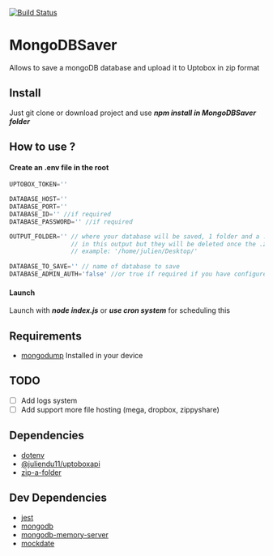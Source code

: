 [![Build Status](https://travis-ci.org/juliendu11/MongoDBSaver.svg?branch=main)](https://travis-ci.org/juliendu11/MongoDBSaver)

# MongoDBSaver
Allows to save a mongoDB database and upload it to Uptobox in zip format

## Install

Just git clone or download project and use ***npm install in MongoDBSaver folder***


## How to use ?

#### Create an .env file in the root
````javascript
UPTOBOX_TOKEN=''

DATABASE_HOST=''
DATABASE_PORT=''
DATABASE_ID='' //if required
DATABASE_PASSWORD='' //if required

OUTPUT_FOLDER='' // where your database will be saved, 1 folder and a .zip file will be created 
                 // in this output but they will be deleted once the .zip file has been uploaded
                 // example: '/home/julien/Desktop/'
                 
DATABASE_TO_SAVE='' // name of database to save
DATABASE_ADMIN_AUTH='false' //or true if required if you have configure auth for access database
````

#### Launch

Launch with ***node index.js*** or ***use cron system*** for scheduling this


## Requirements

- [mongodump](https://docs.mongodb.com/manual/reference/program/mongodump/) Installed in your device

## TODO

- [ ] Add logs system
- [ ] Add support more file hosting (mega, dropbox, zippyshare) 

## Dependencies

- [dotenv](https://www.npmjs.com/package/dotenv)
- [@juliendu11/uptoboxapi](https://www.npmjs.com/package/@juliendu11/uptoboxapi)
- [zip-a-folder](https://www.npmjs.com/package/zip-a-folder)

## Dev Dependencies

- [jest](https://www.npmjs.com/package/jest)
- [mongodb](https://www.npmjs.com/package/mongodb)
- [mongodb-memory-server](https://www.npmjs.com/package/mongodb-memory-server)
- [mockdate](https://www.npmjs.com/package/mockdate)
